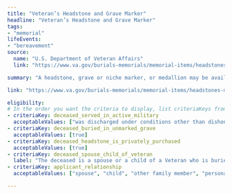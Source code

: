 ```yaml
---
title: "Veteran’s Headstone and Grave Marker"
headline: "Veteran’s Headstone and Grave Marker"
tags: 
- "memorial"
lifeEvents: 
- "bereavement"
source:
  name: "U.S. Department of Veteran Affairs"
  link: "https://www.va.gov/burials-memorials/memorial-items/headstones-markers-medallions/"

summary: "A headstone, grave or niche marker, or medallion may be available to honor a veteran, service member, or eligible family member."

link: "https://www.va.gov/burials-memorials/memorial-items/headstones-markers-medallions/"

eligibility:
# In the order you want the criteria to display, list criteriaKeys from the csv here, each followed by a comma-separated list of which values indicate eligibility for that criteria. Wrap individual values in quotes if they have inner commas.
- criteriaKey: deceased_served_in_active_military
  acceptableValues: ["was discharged under conditions other than dishonorable", "died while on active duty"]
- criteriaKey: deceased_buried_in_unmarked_grave
  acceptableValues: [true]
- criteriaKey: deceased_headstone_is_privately_purchased
  acceptableValues: [true]
- criteriaKey: deceased_spouse_child_of_veteran
  label: "The deceased is a spouse or a child of a Veteran who is buried in a national, state, tribal, Veterans or military post cemetery."
- criteriaKey: applicant_relationship
  acceptableValues: ["spouse", "child", "other family member", "personal or official representative"]

---
```

